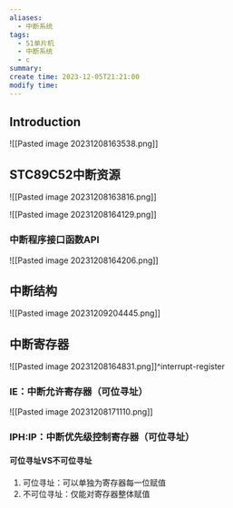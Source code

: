 ```yaml
---
aliases:
  - 中断系统
tags:
  - 51单片机
  - 中断系统
  - c
summary: 
create time: 2023-12-05T21:21:00
modify time:
---
```

## Introduction

![[Pasted image 20231208163538.png]]

## STC89C52中断资源

![[Pasted image 20231208163816.png]]

![[Pasted image 20231208164129.png]]

### 中断程序接口函数API

![[Pasted image 20231208164206.png]]

## 中断结构

![[Pasted image 20231209204445.png]]

## 中断寄存器


![[Pasted image 20231208164831.png]]^interrupt-register

### IE：中断允许寄存器（可位寻址）

![[Pasted image 20231208171110.png]]

### IPH:IP：中断优先级控制寄存器（可位寻址）

#### 可位寻址VS不可位寻址

1. 可位寻址：可以单独为寄存器每一位赋值
2. 不可位寻址：仅能对寄存器整体赋值